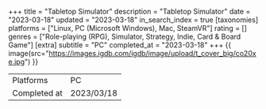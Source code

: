 +++
title = "Tabletop Simulator"
description = "Tabletop Simulator"
date = "2023-03-18"
updated = "2023-03-18"
in_search_index = true
[taxonomies]
platforms = ["Linux, PC (Microsoft Windows), Mac, SteamVR"]
rating = []
genres = ["Role-playing (RPG), Simulator, Strategy, Indie, Card & Board Game"]
[extra]
subtitle = "PC"
completed_at = "2023-03-18"
+++
{{ image(src="https://images.igdb.com/igdb/image/upload/t_cover_big/co20xe.jpg") }}

|              |            |
| ------------ | ---------- |
| Platforms    | PC |
| Completed at | 2023/03/18 |

